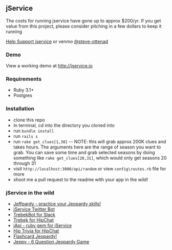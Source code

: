 ## jService

<p>The costs for running jservice have gone up to approx $200/yr. If you get value from this project, please consider pitching in a few dollars to keep it running</p>
<a href="https://www.buymeacoffee.com/sottenad0">Help Support jservice</a>
or venmo <a href="https://account.venmo.com/u/steve-ottenad">@steve-ottenad</a>

### Demo
View a working demo at http://jservice.io

### Requirements
* Ruby 3.1+
* Postgres


### Installation
* clone this repo 
* In terminal, cd into the directory you cloned into
* run `bundle install` 
* run `rails s`
* run `rake get_clues[1,38]` -- NOTE: this will grab approx 200K clues and takes hours. The arguments here are the range of season you want to grab. You can save some time and grab selected seasons by doing something like `rake get_clues[20,31]`, which would only get seasons 20 through 31
* visit `http://localhost:3000/api/random` or view `config\routes.rb` file for more
* shoot me a pull request to the readme with your app in the wild!

### jService in the wild
* [Jeffpardy - practice your Jeopardy skills!](https://jeffpardy.surge.sh/)
* [jService Twitter Bot](http://twitter.com/jservicebot)
* [TrebekBot for Slack](https://github.com/gesteves/trebekbot)
* [Trebek for HipChat](https://github.com/yanigisawa/hip-trebek)
* [jApi - ruby gem for jService](https://github.com/djds23/jApi)
* [Hip Trivia for HipChat](https://github.com/aarontam/hip-trivia)
* [Flashcard Jeopardy!](https://codepen.io/DesmondW/full/ExZexOV)
* [Jeppy - 6 Question Jeopardy Game](http://jeppy.herokuapp.com)
